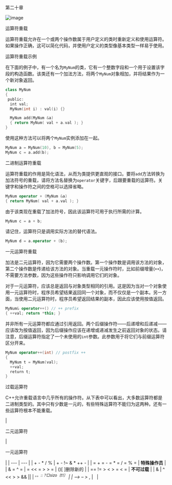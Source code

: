 第二十章

![image](images/frontdot.jpg)

运算符重载

运算符重载允许在一个或两个操作数属于用户定义的类时重新定义和使用运算符。如果操作正确，这可以简化代码，并使用户定义的类型像基本类型一样易于使用。

运算符重载示例

在下面的例子中，有一个名为`MyNum`的类，它有一个整数字段和一个用于设置该字段的构造函数。该类还有一个加法方法，将两个`MyNum`对象相加，并将结果作为一个新对象返回。

```cpp
class MyNum
{
 public:
  int val;
  MyNum(int i) : val(i) {}

  MyNum add(MyNum &a)
  { return MyNum( val + a.val ); }
}
```

使用这种方法可以将两个`MyNum`实例添加在一起。

```cpp
MyNum a = MyNum(10), b = MyNum(5);
MyNum c = a.add(b);
```

二进制运算符重载

运算符重载的作用是简化语法，从而为类提供更直观的接口。要将`add`方法转换为加法符号的重载，请将方法名替换为`operator`关键字，后跟要重载的运算符。关键字和操作符之间的空格可以选择省略。

```cpp
MyNum operator + (MyNum &a)
{ return MyNum( val + a.val ); }
```

由于该类现在重载了加法符号，因此该运算符可用于执行所需的计算。

```cpp
MyNum c = a + b;
```

请记住，运算符只是调用实际方法的替代语法。

```cpp
MyNum d = a.operator + (b);
```

一元运算符重载

加法是二元运算符，因为它需要两个操作数。第一个操作数是调用该方法的对象，第二个操作数是传递给该方法的对象。当重载一元操作符时，比如前缀增量(`++`)，不需要方法参数，因为这些操作符只影响调用它们的对象。

对于一元运算符，应该总是返回与对象类型相同的引用。这是因为当对一个对象使用一元运算符时，程序员希望结果返回同一个对象，而不仅仅是一个副本。另一方面，当使用二元运算符时，程序员希望返回结果的副本，因此应该使用按值返回。

```cpp
MyNum& operator++() // ++ prefix
{ ++val; return *this; }
```

并非所有一元运算符都应通过引用返回。两个后缀操作符——后递增和后递减——应该改为按值返回，因为后缀操作应该在递增或递减发生之前返回对象的状态。请注意，后缀运算符指定了一个未使用的`int`参数。此参数用于将它们与前缀运算符区分开来。

```cpp
MyNum operator++(int) // postfix ++
{
  MyNum t = MyNum(val);
  ++val;
  return t;
}
```

过载运算符

C++允许重载语言中几乎所有的操作符。从下表中可以看出，大多数运算符都是二进制类型的。其中只有少数是一元的，有些特殊运算符不能归为这两种。还有一些运算符根本不能重载。

| 

二元运算符

 | 

一元运算符

 |
| --- | --- |
| + - * / % | + - !~ & * ++ - |
| = + = - = * = / = % = | **特殊操作员** |
| & = ^ = &#124; = << = > > = | ()[ ]删除新的 |
| == != > < > = < = | **不可过载** |
| & &#124; ^ << > > && &#124;&#124; | <sup>。。*::？□sizo〔t1〕</sup> |
| –> – >* , |   |